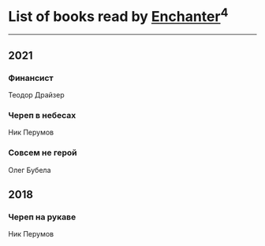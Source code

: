 # List of books read by [Enchanter](https://plus.google.com/u/0/100275284640928997494/)<sup>4</sup>
---

## 2021

### Финансист
Теодор Драйзер


### Череп в небесах
Ник Перумов


### Совсем не герой
Олег Бубела



## 2018

### Череп на рукаве
Ник Перумов




